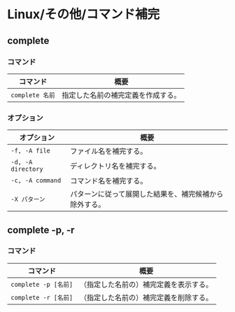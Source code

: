# Linux/その他/コマンド補完

## complete

### コマンド

| コマンド        | 概要                               |
| --------------- | ---------------------------------- |
| `complete 名前` | 指定した名前の補完定義を作成する。 |

### オプション

| オプション         | 概要                                                   |
| ------------------ | ------------------------------------------------------ |
| `-f, -A file`      | ファイル名を補完する。                                 |
| `-d, -A directory` | ディレクトリ名を補完する。                             |
| `-c, -A command`   | コマンド名を補完する。                                 |
| `-X パターン`      | パターンに従って展開した結果を、補完候補から除外する。 |

## complete -p, -r

### コマンド

| コマンド             | 概要                                   |
| -------------------- | -------------------------------------- |
| `complete -p [名前]` | （指定した名前の）補完定義を表示する。 |
| `complete -r [名前]` | （指定した名前の）補完定義を削除する。 |
